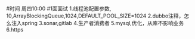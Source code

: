 #时间
周四10:00
#1面面试
1.线程池配置参数,  10,ArrayBlockingQueue,1024,DEFAULT_POOL_SIZE=1024
2.dubbo注释，怎么注入spring
3.sonar,gitlab
4.生产者消费者
5.mysql,优化，从库不影响业务
6.https
